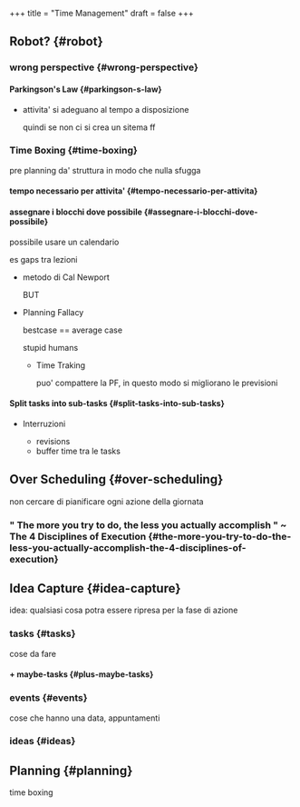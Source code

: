 +++
title = "Time Management"
draft = false
+++

## Robot? {#robot}


### wrong perspective {#wrong-perspective}


#### Parkingson's Law {#parkingson-s-law}

<!--list-separator-->

-  attivita' si adeguano al tempo a disposizione

    quindi se non ci si crea un sitema ff


### Time Boxing {#time-boxing}

pre planning da' struttura in modo che nulla sfugga


#### tempo necessario per attivita' {#tempo-necessario-per-attivita}


#### assegnare i blocchi dove possibile {#assegnare-i-blocchi-dove-possibile}

possibile usare un calendario

es gaps tra lezioni

<!--list-separator-->

-  metodo di Cal Newport

    BUT

<!--list-separator-->

-  Planning Fallacy

    bestcase == average case

    stupid humans

    <!--list-separator-->

    -  Time Traking

        puo' compattere la PF, in questo modo si migliorano le previsioni


#### Split tasks into sub-tasks {#split-tasks-into-sub-tasks}

<!--list-separator-->

-  Interruzioni

    <!--list-separator-->

    -  revisions

    <!--list-separator-->

    -  buffer time tra le tasks


## Over Scheduling {#over-scheduling}

non cercare di pianificare ogni azione della giornata


### " The more you try to do, the less you actually accomplish " ~ The 4 Disciplines of Execution {#the-more-you-try-to-do-the-less-you-actually-accomplish-the-4-disciplines-of-execution}


## Idea Capture {#idea-capture}

idea: qualsiasi cosa potra essere ripresa per la fase di azione


### tasks {#tasks}

cose da fare


#### + maybe-tasks {#plus-maybe-tasks}


### events {#events}

cose che hanno una data, appuntamenti


### ideas {#ideas}


## Planning {#planning}

time boxing
